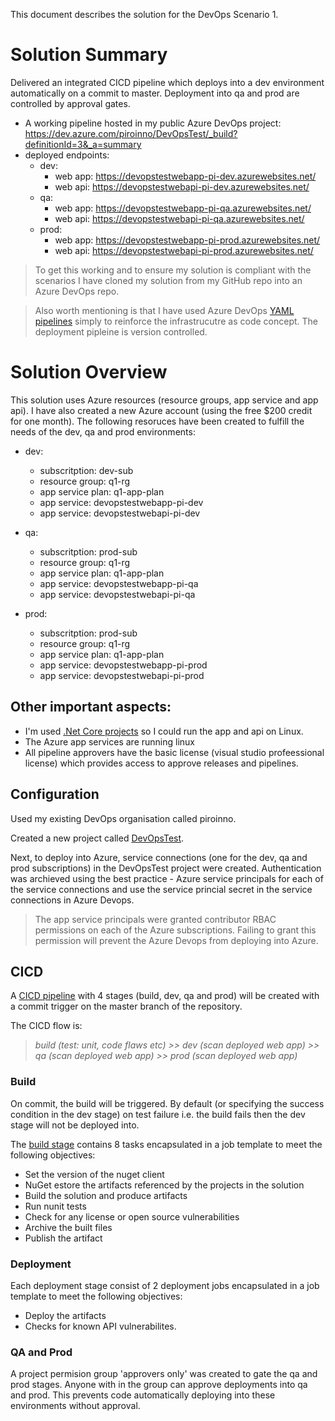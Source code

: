 This document describes the solution for the DevOps Scenario 1.


# Solution Summary
Delivered an integrated CICD pipeline which deploys into a dev environment automatically on a commit to master. Deployment into qa and prod are controlled by approval gates.
- A working pipeline hosted in my public Azure DevOps project: https://dev.azure.com/piroinno/DevOpsTest/_build?definitionId=3&_a=summary
- deployed endpoints:
  - dev:
    - web app: https://devopstestwebapp-pi-dev.azurewebsites.net/
    - web api: https://devopstestwebapi-pi-dev.azurewebsites.net/
  - qa:
    - web app: https://devopstestwebapp-pi-qa.azurewebsites.net/
    - web api: https://devopstestwebapi-pi-qa.azurewebsites.net/
  - prod:
    - web app: https://devopstestwebapp-pi-prod.azurewebsites.net/
    - web api: https://devopstestwebapi-pi-prod.azurewebsites.net/

> To get this working and to ensure my solution is compliant with the scenarios I have cloned my solution from my GitHub repo into an Azure DevOps repo.

> Also worth mentioning is that I have used Azure DevOps [YAML pipelines](https://docs.microsoft.com/en-us/azure/devops/pipelines/get-started/what-is-azure-pipelines?view=azure-devops) simply to reinforce the infrastrucutre as code concept. The deployment pipleine is version controlled.
# Solution Overview

This solution uses Azure resources (resource groups, app service and app api). I have also created a new Azure account (using the free $200 credit for one month).
The following resoruces have been created to fulfill the needs of the dev, qa and prod environments:

- dev:
  - subscritption: dev-sub
  - resource group: q1-rg
  - app service plan: q1-app-plan
  - app service: devopstestwebapp-pi-dev
  - app service: devopstestwebapi-pi-dev

- qa:
  - subscritption: prod-sub
  - resource group: q1-rg
  - app service plan: q1-app-plan
  - app service: devopstestwebapp-pi-qa
  - app service: devopstestwebapi-pi-qa

- prod:
  - subscritption: prod-sub
  - resource group: q1-rg
  - app service plan: q1-app-plan
  - app service: devopstestwebapp-pi-prod
  - app service: devopstestwebapi-pi-prod


## Other important aspects:

- I'm used [.Net Core projects](app/DevOpsTest/DevOpsTest.sln) so I could run the app and api on Linux.
- The Azure app services are running linux
- All pipeline approvers have the basic license (visual studio profeessional license) which provides access to approve releases and pipelines.


## Configuration
Used my existing DevOps organisation called piroinno.

Created a new project called [DevOpsTest](https://dev.azure.com/piroinno/DevOpsTest).

Next, to deploy into Azure, service connections (one for the dev, qa and prod subscriptions) in the DevOpsTest project were created. Authentication was archieved using the best practice - Azure service principals for each of the service connections and use the service princial secret in the service connections in Azure Devops.

> The app service principals were granted contributor RBAC permissions on each of the Azure subscriptions. Failing to grant this permission will prevent the Azure Devops from deploying into Azure.

## CICD
A [CICD pipeline](azdo/azure-pieplines.yml) with 4 stages (build, dev, qa and prod) will be created with a commit trigger on the master branch of the repository.

The CICD flow is: 
>_build (test: unit, code flaws etc) >> dev (scan deployed web app) >> qa (scan deployed web app) >> prod (scan deployed web app)_

### Build
On commit, the build will be triggered. By default (or specifying the success condition in the dev stage) on test failure i.e. the build fails then the dev stage will not be deployed into.

The [build stage](azdo/templates/job-build.yml) contains 8 tasks encapsulated in a job template to meet the following objectives:

- Set the version of the nuget client
- NuGet estore the artifacts referenced by the projects in the solution
- Build the solution and produce artifacts
- Run nunit tests
- Check for any license or open source vulnerabilities
- Archive the built files
- Publish the artifact

### Deployment
Each deployment stage consist of 2 deployment jobs encapsulated in a job template to meet the following objectives:

- Deploy the artifacts
- Checks for known API vulnerabilites.

### QA and Prod
A project permision group 'approvers only' was created to gate the qa and prod stages. Anyone with in the group can approve deployments into qa and prod. This prevents code automatically deploying into these environments without approval.